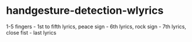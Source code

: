 # handgesture-detection-wlyrics
1-5 fingers - 1st to fifth lyrics, peace sign - 6th lyrics, rock sign - 7th lyrics, close fist - last lyrics
